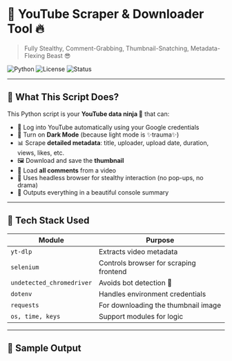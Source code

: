 # 🎥 YouTube Scraper & Downloader Tool 🔥

> Fully Stealthy, Comment-Grabbing, Thumbnail-Snatching, Metadata-Flexing Beast 😎

![Python](https://img.shields.io/badge/Made%20with-Python-blue?style=for-the-badge&logo=python)
![License](https://img.shields.io/badge/License-MIT-green?style=for-the-badge)
![Status](https://img.shields.io/badge/Status-Working%20Perfectly-brightgreen?style=for-the-badge)

---

## 🚀 What This Script Does?

This Python script is your **YouTube data ninja 🥷** that can:
- 🔐 Log into YouTube automatically using your Google credentials
- 🌚 Turn on **Dark Mode** (because light mode is ✨trauma✨)
- 📊 Scrape **detailed metadata**: title, uploader, upload date, duration, views, likes, etc.
- 🖼️ Download and save the **thumbnail**
- 💬 Load **all comments** from a video
- 🧠 Uses headless browser for stealthy interaction (no pop-ups, no drama)
- 🧪 Outputs everything in a beautiful console summary

---

## 🧩 Tech Stack Used

| Module                      | Purpose                                 |
|----------------------------|-----------------------------------------|
| `yt-dlp`                   | Extracts video metadata                 |
| `selenium`                 | Controls browser for scraping frontend |
| `undetected_chromedriver` | Avoids bot detection 💅                 |
| `dotenv`                   | Handles environment credentials         |
| `requests`                 | For downloading the thumbnail image     |
| `os, time, keys`           | Support modules for logic               |

---

## 📸 Sample Output

